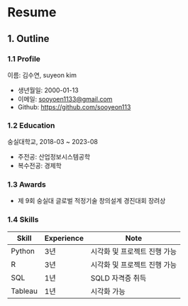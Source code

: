 # Resume

## 1. Outline
### 1.1 Profile
이름: 김수연, suyeon kim
- 생년월일: 2000-01-13
- 이메일: sooyoen1133@gmail.com
- Github: https://github.com/sooyeon113

### 1.2 Education
숭실대학교, 2018-03 ~ 2023-08
- 주전공: 산업정보시스템공학
- 복수전공: 경제학

### 1.3 Awards
- 제 9회 숭실대 글로벌 적정기술 창의설계 경진대회 장려상

### 1.4 Skills
Skill|Experience|Note
|---|---|---
Python|3년|시각화 및 프로젝트 진행 가능
R|3년|시각화 및 프로젝트 진행 가능
SQL|1년|SQLD 자격증 취득
Tableau|1년|시각화 가능
